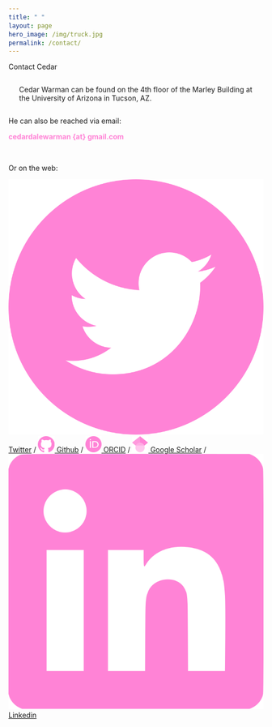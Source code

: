 ```yaml
---
title: " "
layout: page
hero_image: /img/truck.jpg
permalink: /contact/
---
```


<style type="text/css">
    .email-address{ color: rgb(255, 131, 214);
                    font-weight: bold; }
</style>

<div class="container is-max-desktop has-text-centered">
	<p class="title is-2">Contact Cedar</p>
</div>

<div class="container is-max-desktop has-text-centered">
	<div class="columns">
		<div class="column is-3">
		</div>
		<div class="column is-6">
			<p class="my-2">
				Cedar Warman can be found on the 4th floor of the Marley Building at the University of Arizona in Tucson, AZ.
			</p>
		</div>
		<div class="column is-3">
		</div>
	</div>
	<div class="columns">
		<div class="column">
			<p class="my-2">He can also be reached via email:</p>
			<p class="email-address my-2">cedardalewarman {at} gmail.com</p>
			<br>
			<p class="mb-4">Or on the web:</p>
			<a href="https://twitter.com/CedarWarman"><img class="inline-block icon" src="/img/icons/twitter_icon.svg"></a><a href= "https://twitter.com/CedarWarman"> Twitter</a> / <a href="https://github.com/cedarwarman"><img class="inline-block icon" src="/img/icons/github_icon.svg"></a><a href= "https://github.com/cedarwarman"> Github</a> / <a href="https://orcid.org/0000-0002-6760-1869"><img class="inline-block icon" src="/img/icons/orcid_icon.svg"></a><a href= "https://orcid.org/0000-0002-6760-1869"> ORCID</a> / <a href="https://scholar.google.com/citations?user=BSCuLzIAAAAJ&hl=en"><img class="inline-block icon" src="/img/icons/gscholar_icon.svg"></a><a href= "https://scholar.google.com/citations?user=BSCuLzIAAAAJ&hl=en"> Google Scholar</a> / <a href="https://www.linkedin.com/in/cedarwarman/"><img class="inline-block icon" src="/img/icons/lin_icon.svg"></a><a href= "https://www.linkedin.com/in/cedarwarman/"> Linkedin</a>
		</div>
	</div>
</div>
